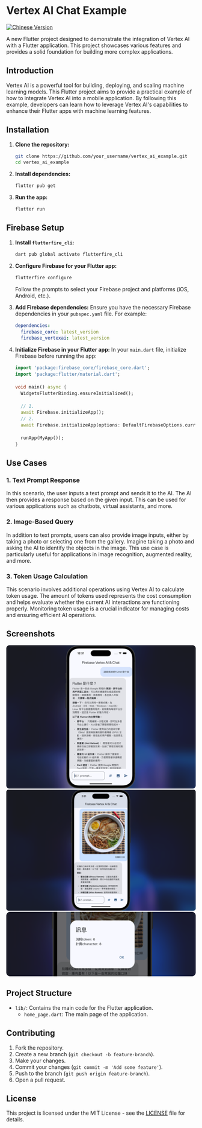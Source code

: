 # Vertex AI Chat Example

[![Chinese Version](https://img.shields.io/badge/README-%E4%B8%AD%E6%96%87%E7%89%88-blue)](README_zh.md)

A new Flutter project designed to demonstrate the integration of Vertex AI with a Flutter application. This project showcases various features and provides a solid foundation for building more complex applications.

## Introduction

Vertex AI is a powerful tool for building, deploying, and scaling machine learning models. This Flutter project aims to provide a practical example of how to integrate Vertex AI into a mobile application. By following this example, developers can learn how to leverage Vertex AI's capabilities to enhance their Flutter apps with machine learning features.

## Installation

1. **Clone the repository:**
   ```sh
   git clone https://github.com/your_username/vertex_ai_example.git
   cd vertex_ai_example
   ```

2. **Install dependencies:**
   ```sh
   flutter pub get
   ```

3. **Run the app:**
   ```sh
   flutter run
   ```

## Firebase Setup

1. **Install `flutterfire_cli`:**
   ```sh
   dart pub global activate flutterfire_cli
   ```

2. **Configure Firebase for your Flutter app:**
   ```sh
   flutterfire configure
   ```

   Follow the prompts to select your Firebase project and platforms (iOS, Android, etc.).

3. **Add Firebase dependencies:**
   Ensure you have the necessary Firebase dependencies in your `pubspec.yaml` file. For example:
   ```yaml
   dependencies:
     firebase_core: latest_version
     firebase_vertexai: latest_version
   ```

4. **Initialize Firebase in your Flutter app:**
   In your `main.dart` file, initialize Firebase before running the app:
   ```dart
   import 'package:firebase_core/firebase_core.dart';
   import 'package:flutter/material.dart';

   void main() async {
     WidgetsFlutterBinding.ensureInitialized();

     // 1.
     await Firebase.initializeApp();
     // 2.
     await Firebase.initializeApp(options: DefaultFirebaseOptions.currentPlatform)

     runApp(MyApp());
   }
   ```

## Use Cases

### 1. Text Prompt Response
In this scenario, the user inputs a text prompt and sends it to the AI. The AI then provides a response based on the given input. This can be used for various applications such as chatbots, virtual assistants, and more.

### 2. Image-Based Query
In addition to text prompts, users can also provide image inputs, either by taking a photo or selecting one from the gallery. Imagine taking a photo and asking the AI to identify the objects in the image. This use case is particularly useful for applications in image recognition, augmented reality, and more.

### 3. Token Usage Calculation
This scenario involves additional operations using Vertex AI to calculate token usage. The amount of tokens used represents the cost consumption and helps evaluate whether the current AI interactions are functioning properly. Monitoring token usage is a crucial indicator for managing costs and ensuring efficient AI operations.

## Screenshots

![Screenshot 1](screenshots/1.png)
![Screenshot 2](screenshots/2.png)
![Screenshot 2](screenshots/3.png)

## Project Structure

- `lib/`: Contains the main code for the Flutter application.
  - `home_page.dart`: The main page of the application.

## Contributing

1. Fork the repository.
2. Create a new branch (`git checkout -b feature-branch`).
3. Make your changes.
4. Commit your changes (`git commit -m 'Add some feature'`).
5. Push to the branch (`git push origin feature-branch`).
6. Open a pull request.

## License

This project is licensed under the MIT License - see the [LICENSE](LICENSE) file for details.
